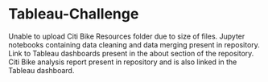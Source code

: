 # Tableau-Challenge

Unable to upload Citi Bike Resources folder due to size of files. Jupyter notebooks containing data cleaning and data merging present in repository. Link to Tableau dashboards present in the about section of the repository. Citi Bike analysis report present in repository and is also linked in the Tableau dashboard.
